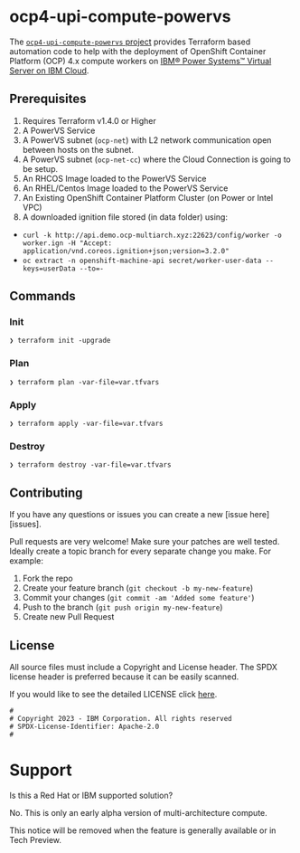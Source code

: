 # ocp4-upi-compute-powervs

The [`ocp4-upi-compute-powervs` project](https://github.com/ibm/ocp4-upi-compute-powervs) provides Terraform based automation code to help with the deployment of OpenShift Container Platform (OCP) 4.x compute workers on [IBM® Power Systems™ Virtual Server on IBM Cloud](https://www.ibm.com/cloud/power-virtual-server).

## Prerequisites

1. Requires Terraform v1.4.0 or Higher
2. A PowerVS Service 
3. A PowerVS subnet (`ocp-net`) with L2 network communication open between hosts on the subnet.
4. A PowerVS subnet (`ocp-net-cc`) where the Cloud Connection is going to be setup.
5. An RHCOS Image loaded to the PowerVS Service
6. An RHEL/Centos Image loaded to the PowerVS Service
7. An Existing OpenShift Container Platform Cluster (on Power or Intel VPC)
8. A downloaded ignition file stored (in data folder) using: 
  - `curl -k http://api.demo.ocp-multiarch.xyz:22623/config/worker -o worker.ign -H "Accept: application/vnd.coreos.ignition+json;version=3.2.0"`
  - `oc extract -n openshift-machine-api secret/worker-user-data --keys=userData --to=-`

## Commands

### Init 

```
❯ terraform init -upgrade
```

### Plan

```
❯ terraform plan -var-file=var.tfvars
```

### Apply 

```
❯ terraform apply -var-file=var.tfvars
```

### Destroy

```
❯ terraform destroy -var-file=var.tfvars
```

## Contributing

If you have any questions or issues you can create a new [issue here][issues].

Pull requests are very welcome! Make sure your patches are well tested.
Ideally create a topic branch for every separate change you make. For
example:

1. Fork the repo
2. Create your feature branch (`git checkout -b my-new-feature`)
3. Commit your changes (`git commit -am 'Added some feature'`)
4. Push to the branch (`git push origin my-new-feature`)
5. Create new Pull Request

## License

All source files must include a Copyright and License header. The SPDX license header is 
preferred because it can be easily scanned.

If you would like to see the detailed LICENSE click [here](LICENSE).

```text
#
# Copyright 2023 - IBM Corporation. All rights reserved
# SPDX-License-Identifier: Apache-2.0
#
```

# Support
Is this a Red Hat or IBM supported solution?

No. This is only an early alpha version of multi-architecture compute.

This notice will be removed when the feature is generally available or in Tech Preview. 